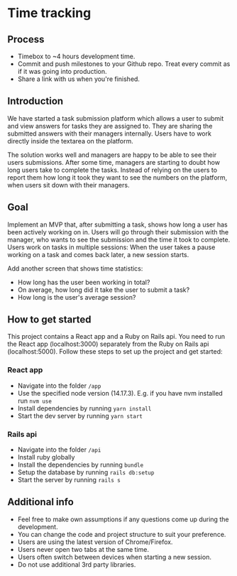 # Time tracking

## Process
- Timebox to ~4 hours development time.
- Commit and push milestones to your Github repo. Treat every commit as if it was going into production.
- Share a link with us when you're finished.

## Introduction
We have started a task submission platform which allows a user to submit and
view answers for tasks they are assigned to. They are sharing the submitted answers
with their managers internally. Users have to work directly inside the textarea on
the platform.

The solution works well and managers are happy to be able to see their users
submissions. After some time, managers are starting to doubt how long users take
to complete the tasks. Instead of relying on the users to report them how long
it took they want to see the numbers on the platform, when users sit down
with their managers.

## Goal
Implement an MVP that, after submitting a task, shows how long a user has been
actively working on in. Users will go through their submission with the manager,
who wants to see the submission and the time it took to complete.
Users work on tasks in multiple sessions: When the user takes a pause working on
a task and comes back later, a new session starts.

Add another screen that shows time statistics:
- How long has the user been working in total?
- On average, how long did it take the user to submit a task?
- How long is the user's average session?

## How to get started
This project contains a React app and a Ruby on Rails api.
You need to run the React app (localhost:3000) separately from the Ruby on Rails api (localhost:5000).
Follow these steps to set up the project and get started:

### React app
- Navigate into the folder `/app`
- Use the specified node version (14.17.3). E.g. if you have nvm installed run `nvm use`
- Install dependencies by running `yarn install`
- Start the dev server by running `yarn start`

### Rails api
- Navigate into the folder `/api`
- Install ruby globally
- Install the dependencies by running `bundle`
- Setup the database by running `rails db:setup`
- Start the server by running `rails s`

## Additional info
- Feel free to make own assumptions if any questions come up during the development.
- You can change the code and project structure to suit your preference.
- Users are using the latest version of Chrome/Firefox.
- Users never open two tabs at the same time.
- Users often switch between devices when starting a new session.
- Do not use additional 3rd party libraries.
